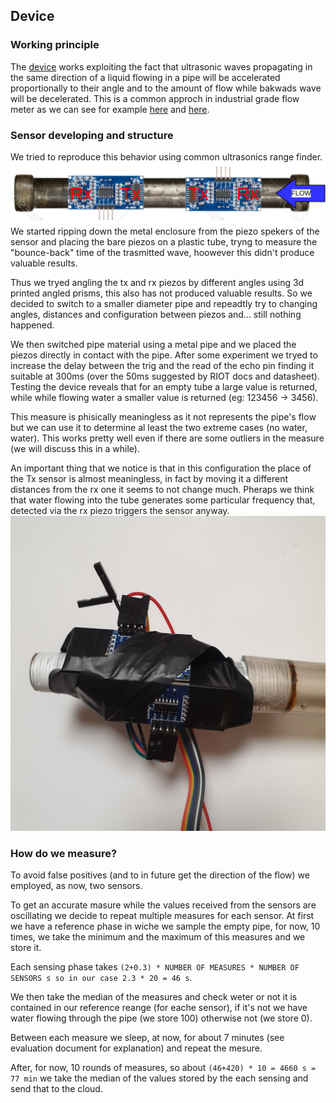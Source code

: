 ## Device

### Working principle
The [device](https://en.wikipedia.org/wiki/Ultrasonic_flow_meter) works exploiting the fact that ultrasonic waves propagating in the same direction of a liquid flowing in a pipe will be accelerated proportionally to their angle and to the amount of flow while bakwads wave will be decelerated.
This is a common approch in industrial grade flow meter as we can see for example [here](https://www.youtube.com/watch?v=DD2bBLu6kLM) and [here](https://www.youtube.com/watch?v=P_pBunU6uV8&t=551s).

### Sensor developing and structure
We tried to reproduce this behavior using common ultrasonics range finder.
![dia_sensor](docs/Images/technology/dia_sensor.png)
We started ripping down the metal enclosure from the piezo spekers of the sensor and placing the bare piezos on a plastic tube, tryng to measure the "bounce-back" time of the trasmitted wave, hoowever this didn't produce valuable results.

Thus we tryed angling the tx and rx piezos by different angles using 3d printed angled prisms, this also has not produced valuable results.
So we decided to switch to a smaller diameter pipe and repeadtly try to changing angles, distances and configuration between piezos and... still nothing happened.

We then switched pipe material using a metal pipe and we placed the piezos directly in contact with the pipe.
After some experiment we tryed to increase the delay between the trig and the read of the echo pin finding it suitable at 300ms (over the 50ms suggested by RIOT docs and datasheet).
Testing the device reveals that for an empty tube a large value is returned, while while flowing water a smaller value is returned (eg: 123456 -> 3456).

This measure is phisically meaningless as it not represents the pipe's flow but we can use it to determine al least the two extreme cases (no water, water).
This works pretty well even if there are some outliers in the measure (we will discuss this in a while).

An important thing that we notice is that in this configuration the place of the Tx sensor is almost meaningless, in fact by moving it a different distances from the rx one it seems to not change much.
Pheraps we think that water flowing into the tube generates some particular frequency that, detected via the rx piezo triggers the sensor anyway.
![img_sensor](docs/Images/technology/img_sensor.jpg)

### How do we measure?

To avoid false positives (and to in future get the direction of the flow) we employed, as now, two sensors.

To get an accurate masure while the values received from the sensors are oscillating we decide to repeat multiple measures for each sensor.
At first we have a reference phase in wiche we sample the empty pipe, for now, 10 times, we take the minimum and the maximum of this measures and we store it.

Each sensing phase takes `(2+0.3) * NUMBER OF MEASURES * NUMBER OF SENSORS s so in our case 2.3 * 20 = 46 s`.

We then take the median of the measures and check weter or not it is contained in our reference reange (for eache sensor), if it's not we have water flowing through the pipe (we store 100) otherwise not (we store 0).

Between each measure we sleep, at now, for about 7 minutes (see evaluation document for explanation) and repeat the mesure.

After, for now, 10 rounds of measures, so about `(46+420) * 10 = 4660 s = 77 min` we take the median of the values stored by the each sensing and send that to the cloud.
